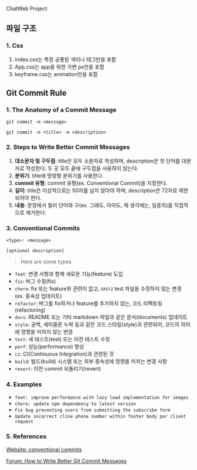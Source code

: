 ChatWeb Project

## 파일 구조

### 1. Css

1. index.css는 특정 공통된 색이나 태그만을 포함
2. App.css는 app을 위한 가변 px만을 포함
3. keyframe.css는 animation만을 포함

## Git Commit Rule

### 1. The Anatomy of a Commit Message

```
git commit -m <message>
```

```
git commit -m <title> -m <description>
```

### 2. Steps to Write Better Commit Messages

1. **대소문자 및 구두점**: title은 모두 소문자로 작성하며, description은 첫 단어를 대문자로 작성한다. 두 곳 모두 끝에 구두점을 사용하지 않는다.
2. **분위기**: title에 명령형 분위기를 사용한다.
3. **commit 유형**: commit 유형(ex. Conventional Commit)을 지정한다.
4. **길이**: title은 이상적으로는 50자를 넘지 않아야 하며, description은 72자로 제한되어야 한다.
5. **내용**: 문장에서 필러 단어와 구(ex. 그래도, 아마도, 제 생각에는, 일종의)를 직접적으로 제거한다.

### 3. Conventional Commits

```
<type>: <message>

[optional description]
```

> Here are some types

- `feat`: 변경 사항과 함께 새로운 기능(feature) 도입
- `fix`: 버그 수정(fix)
- `chore`: fix 또는 feature와 관련이 없고, src나 test 파일을 수정하지 않는 변경 (ex. 종속성 업데이트)
- `refactor`: 버그를 fix하거나 feature를 추가하지 않는, 코드 리팩토링(refactoring)
- `docs`: README 또는 기타 markdown 파일과 같은 문서(documents) 업데이트
- `style`: 공백, 세미콜론 누락 등과 같은 코드 스타일(style)과 관련되어, 코드의 의미에 영향을 미치지 않는 변경
- `test`: 새 테스트(test) 또는 이전 테스트 수정
- `perf`: 성능(performance) 향상
- `ci`: CI(Continuous Integration)과 관련된 것
- `build`: 빌드(build) 시스템 또는 외부 종속성에 영향을 미치는 변경 사항
- `revert`: 이전 commit 되돌리기(revert)

### 4. Examples

- `feat: improve performance with lazy load implementation for images`
- `chore: update npm dependency to latest version`
- `Fix bug preventing users from submitting the subscribe form`
- `Update incorrect cline phone number within footer body per client request`

### 5. References

[Website: conventional commits](https://www.conventionalcommits.org/en/v1.0.0/#specification)

[Forum: How to Write Better Git Commit Messages](https://www.freecodecamp.org/news/how-to-write-better-git-commit-messages/)
